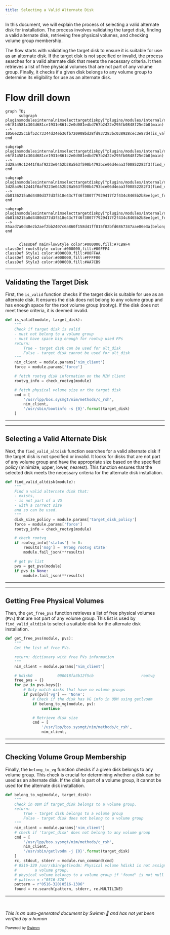 ```yaml
---
title: Selecting a Valid Alternate Disk
---
```

In this document, we will explain the process of selecting a valid alternate disk for installation. The process involves validating the target disk, finding a valid alternate disk, retrieving free physical volumes, and checking volume group membership.

The flow starts with validating the target disk to ensure it is suitable for use as an alternate disk. If the target disk is not specified or invalid, the process searches for a valid alternate disk that meets the necessary criteria. It then retrieves a list of free physical volumes that are not part of any volume group. Finally, it checks if a given disk belongs to any volume group to determine its eligibility for use as an alternate disk.

# Flow drill down

```mermaid
graph TD;
      subgraph pluginsmodulesinternalnimselecttargetdiskpy["plugins/modules/internal/nim_select_target_disk.py"]
e6f814581c304d681ce1931e861c2e0d081edbd767b2422e295fb0848f25e2b0(main) --> 1056e225c1bf52c73344d34eb36fb720908bd28fd937283bc038928cec3e87d4(is_valid)
end

subgraph pluginsmodulesinternalnimselecttargetdiskpy["plugins/modules/internal/nim_select_target_disk.py"]
e6f814581c304d681ce1931e861c2e0d081edbd767b2422e295fb0848f25e2b0(main) --> 3d28a49c12441f0af9223e0452b28a563f590b4793bce06d4eaa3f00852282f3(find_valid_altdisk)
end

subgraph pluginsmodulesinternalnimselecttargetdiskpy["plugins/modules/internal/nim_select_target_disk.py"]
3d28a49c12441f0af9223e0452b28a563f590b4793bce06d4eaa3f00852282f3(find_valid_altdisk) --> db8136215a0d4480d377d3f518e43c7f46f3807f7929417f2f434c8465b2b8ee(get_free_pvs)
end

subgraph pluginsmodulesinternalnimselecttargetdiskpy["plugins/modules/internal/nim_select_target_disk.py"]
db8136215a0d4480d377d3f518e43c7f46f3807f7929417f2f434c8465b2b8ee(get_free_pvs) --> 85aad7a0d40e2b2aef2bb2407c6a860f158d41ff815f02bfd6867347aae86e3a(belong_to_vg)
end


      classDef mainFlowStyle color:#000000,fill:#7CB9F4
classDef rootsStyle color:#000000,fill:#00FFF4
classDef Style1 color:#000000,fill:#00FFAA
classDef Style2 color:#000000,fill:#FFFF00
classDef Style3 color:#000000,fill:#AA7CB9
```

<SwmSnippet path="/plugins/modules/internal/nim_select_target_disk.py" line="216">

---

## Validating the Target Disk

First, the <SwmToken path="plugins/modules/internal/nim_select_target_disk.py" pos="216:2:2" line-data="def is_valid(module, target_disk):">`is_valid`</SwmToken> function checks if the target disk is suitable for use as an alternate disk. It ensures the disk does not belong to any volume group and has enough space for the root volume group (rootvg). If the disk does not meet these criteria, it is deemed invalid.

```python
def is_valid(module, target_disk):
    """
    Check if target disk is valid
    - must not belong to a volume group
    - must have space big enough for rootvg used PPs
    return:
        True - target disk can be used for alt_disk
        False - target disk cannot be used for alt_disk
    """
    nim_client = module.params['nim_client']
    force = module.params['force']

    # fetch rootvg disk information on the NIM client
    rootvg_info = check_rootvg(module)

    # fetch physical volume size or the target disk
    cmd = [
        '/usr/lpp/bos.sysmgt/nim/methods/c_rsh',
        nim_client,
        '/usr/sbin/bootinfo -s {0}'.format(target_disk)
    ]
```

---

</SwmSnippet>

<SwmSnippet path="/plugins/modules/internal/nim_select_target_disk.py" line="408">

---

## Selecting a Valid Alternate Disk

Next, the <SwmToken path="plugins/modules/internal/nim_select_target_disk.py" pos="408:2:2" line-data="def find_valid_altdisk(module):">`find_valid_altdisk`</SwmToken> function searches for a valid alternate disk if the target disk is not specified or invalid. It looks for disks that are not part of any volume group and have the appropriate size based on the specified policy (minimize, upper, lower, nearest). This function ensures that the selected disk meets the necessary criteria for the alternate disk installation.

```python
def find_valid_altdisk(module):
    """
    Find a valid alternate disk that:
    - exists,
    - is not part of a VG
    - with a correct size
    and so can be used.
    """
    disk_size_policy = module.params['target_disk_policy']
    force = module.params['force']
    rootvg_info = check_rootvg(module)

    # check rootvg
    if rootvg_info['status'] != 0:
        results['msg'] = 'Wrong rootvg state'
        module.fail_json(**results)

    # get pv list
    pvs = get_pvs(module)
    if pvs is None:
        module.fail_json(**results)
```

---

</SwmSnippet>

<SwmSnippet path="/plugins/modules/internal/nim_select_target_disk.py" line="369">

---

## Getting Free Physical Volumes

Then, the <SwmToken path="plugins/modules/internal/nim_select_target_disk.py" pos="369:2:2" line-data="def get_free_pvs(module, pvs):">`get_free_pvs`</SwmToken> function retrieves a list of free physical volumes (<SwmToken path="plugins/modules/internal/nim_select_target_disk.py" pos="371:11:11" line-data="    Get the list of free PVs.">`PVs`</SwmToken>) that are not part of any volume group. This list is used by <SwmToken path="plugins/modules/internal/nim_select_target_disk.py" pos="408:2:2" line-data="def find_valid_altdisk(module):">`find_valid_altdisk`</SwmToken> to select a suitable disk for the alternate disk installation.

```python
def get_free_pvs(module, pvs):
    """
    Get the list of free PVs.

    return: dictionary with free PVs information
    """
    nim_client = module.params["nim_client"]

    # hdisk0           000018fa3b12f5cb                     rootvg           active
    free_pvs = {}
    for pv in pvs.keys():
        # Only match disks that have no volume groups
        if pvs[pv]['vg'] == 'None':
            # Check if the disk has VG info in ODM using getlvodm
            if belong_to_vg(module, pv):
                continue

            # Retrieve disk size
            cmd = [
                '/usr/lpp/bos.sysmgt/nim/methods/c_rsh',
                nim_client,
```

---

</SwmSnippet>

<SwmSnippet path="/plugins/modules/internal/nim_select_target_disk.py" line="187">

---

## Checking Volume Group Membership

Finally, the <SwmToken path="plugins/modules/internal/nim_select_target_disk.py" pos="187:2:2" line-data="def belong_to_vg(module, target_disk):">`belong_to_vg`</SwmToken> function checks if a given disk belongs to any volume group. This check is crucial for determining whether a disk can be used as an alternate disk. If the disk is part of a volume group, it cannot be used for the alternate disk installation.

```python
def belong_to_vg(module, target_disk):
    """
    Check in ODM if target_disk belongs to a volume group.
    return:
        True - target disk belongs to a volume group
        False - target disk does not belong to a volume group
    """
    nim_client = module.params['nim_client']
    # check if 'target_disk' does not belong to any volume group
    cmd = [
        '/usr/lpp/bos.sysmgt/nim/methods/c_rsh',
        nim_client,
        '/usr/sbin/getlvodm -j {0}'.format(target_disk)
    ]
    rc, stdout, stderr = module.run_command(cmd)
    # 0516-320 /usr/sbin/getlvodm: Physical volume hdisk1 is not assigned to
    #        a volume group.
    # physical volume belongs to a volume group if 'found' is not null
    # pattern = r"0516-320"
    pattern = r"0516-320|0516-1396"
    found = re.search(pattern, stderr, re.MULTILINE)
```

---

</SwmSnippet>

&nbsp;

*This is an auto-generated document by Swimm 🌊 and has not yet been verified by a human*

<SwmMeta version="3.0.0" repo-id="Z2l0aHViJTNBJTNBYW5zaWJsZS1wb3dlci1haXglM0ElM0Fzd2ltbWlv" repo-name="ansible-power-aix"><sup>Powered by [Swimm](/)</sup></SwmMeta>
